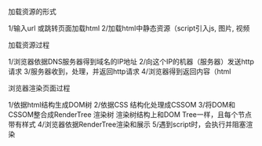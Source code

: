  加载资源的形式
 
1/输入url 或跳转页面加载html
2/加载html中静态资源（script引入js, 图片, 视频

 加载资源过程

1/浏览器依据DNS服务器得到域名的IP地址
2/向这个IP的机器（服务器）发送http请求
3/服务器收到，处理，并返回http请求
4/浏览器得到返回内容（html

 浏览器渲染页面过程

1/依据html结构生成DOM树
2/依据CSS 结构化处理成CSSOM 
3/将DOM和CSSOM整合成RenderTree 渲染树
渲染树结构上和DOM Tree一样，且每个节点带有样式
4/浏览器依据RenderTree渲染和展示
5/遇到script时，会执行并阻塞渲染
